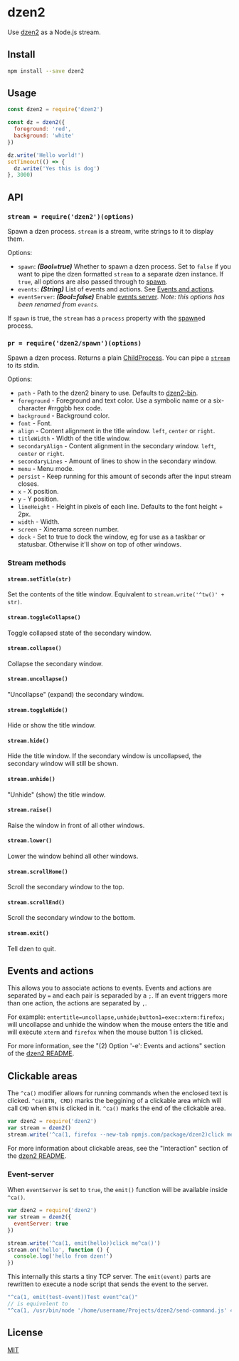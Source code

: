# dzen2

Use [dzen2](https://github.com/robm/dzen) as a Node.js stream.

## Install

```bash
npm install --save dzen2
```

## Usage

```js
const dzen2 = require('dzen2')

const dz = dzen2({
  foreground: 'red',
  background: 'white'
})

dz.write('Hello world!')
setTimeout(() => {
  dz.write('Yes this is dog')
}, 3000)
```

## API

<a id="api-dzen"></a>
### `stream = require('dzen2')(options)`

Spawn a dzen process.
`stream` is a stream, write strings to it to display them.

Options:

 * `spawn`: __*(Bool=true)*__ Whether to spawn a dzen process.
   Set to `false` if you want to pipe the dzen formatted `stream` to a separate dzen instance.
   If `true`, all options are also passed through to [spawn](#api-spawn).
 * `events`: __*(String)*__ List of events and actions. See [Events and actions](#events-and-actions).
 * `eventServer`: __*(Bool=false)*__ Enable [events server](#event-server). *Note: this options has been renamed from `events`.*

If `spawn` is true, the `stream` has a `process` property with the [spawn](#api-spawn)ed process.

<a id="api-spawn"></a>
### `pr = require('dzen2/spawn')(options)`

Spawn a dzen process.
Returns a plain [ChildProcess](https://nodejs.org/api/child_process.html#child_process_class_childprocess).
You can pipe a [`stream`](#api-dzen) to its stdin.

Options:

 * `path` - Path to the dzen2 binary to use.
   Defaults to [dzen2-bin](https://github.com/goto-bus-stop/dzen2-bin).
 * `foreground` - Foreground and text color. Use a symbolic name or a six-character #rrggbb hex code.
 * `background` - Background color.
 * `font` - Font.
 * `align` - Content alignment in the title window. `left`, `center` or `right`.
 * `titleWidth` - Width of the title window.
 * `secondaryAlign` - Content alignment in the secondary window. `left`, `center` or `right`.
 * `secondaryLines` - Amount of lines to show in the secondary window.
 * `menu` - Menu mode.
 * `persist` - Keep running for this amount of seconds after the input stream closes.
 * `x` - X position.
 * `y` - Y position.
 * `lineHeight` - Height in pixels of each line. Defaults to the font height + 2px.
 * `width` - Width.
 * `screen` - Xinerama screen number.
 * `dock` - Set to true to dock the window, eg for use as a taskbar or statusbar.
   Otherwise it'll show on top of other windows.

### Stream methods
#### `stream.setTitle(str)`

Set the contents of the title window.
Equivalent to `stream.write('^tw()' + str)`.

#### `stream.toggleCollapse()`

Toggle collapsed state of the secondary window.

#### `stream.collapse()`

Collapse the secondary window.

#### `stream.uncollapse()`

"Uncollapse" (expand) the secondary window.

#### `stream.toggleHide()`

Hide or show the title window.

#### `stream.hide()`

Hide the title window.
If the secondary window is uncollapsed, the secondary window will still be shown.

#### `stream.unhide()`

"Unhide" (show) the title window.

#### `stream.raise()`

Raise the window in front of all other windows.

#### `stream.lower()`

Lower the window behind all other windows.

#### `stream.scrollHome()`

Scroll the secondary window to the top.

#### `stream.scrollEnd()`

Scroll the secondary window to the bottom.

#### `stream.exit()`

Tell dzen to quit.

## Events and actions
This allows you to associate actions to events. Events and actions are separated by `=` and each pair is separaded by a `;`. If an event triggers more than one action, the actions are separated by `,`.

For example: `entertitle=uncollapse,unhide;button1=exec:xterm:firefox;` will uncollapse and unhide the window when the mouse enters the title and will execute `xterm` and `firefox` when the mouse button 1 is clicked.

For more information, see the "(2) Option '-e': Events and actions" section of the [dzen2 README].

## Clickable areas

The `^ca()` modifier allows for running commands when the enclosed text is clicked. `^ca(BTN, CMD)` marks the beggining of a clickable area which will call `CMD` when `BTN` is clicked in it. `^ca()` marks the end of the clickable area.

```js
var dzen2 = require('dzen2')
var stream = dzen2()
stream.write('^ca(1, firefox --new-tab npmjs.com/package/dzen2)click me^ca()')
```

For more information about clickable areas, see the "Interaction" section of the [dzen2 README].

### Event-server

When `eventServer` is set to `true`, the `emit()` function will be available inside `^ca()`.

```js
var dzen2 = require('dzen2')
var stream = dzen2({
  eventServer: true
})

stream.write('^ca(1, emit(hello))click me^ca()')
stream.on('hello', function () {
  console.log('hello from dzen!')
})
```

This internally this starts a tiny TCP server.
The `emit(event)` parts are rewritten to execute a node script that sends the event to the server.

```js
"^ca(1, emit(test-event))Test event^ca()"
// is equivelent to
"^ca(1, /usr/bin/node '/home/username/Projects/dzen2/send-command.js' 41481 'test-event')Test event^ca()"
```

## License

[MIT](./LICENSE)

[dzen2 README]: https://github.com/robm/dzen/blob/master/README
